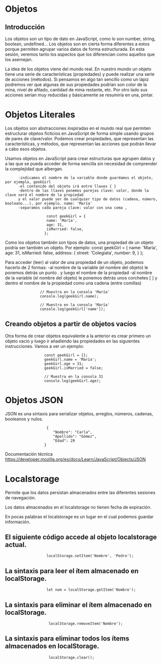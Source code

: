 # Objetos

## Introducción
Los objetos son un tipo de dato en JavaScript, como lo son number, string, boolean, undefined... Los objetos son en cierta forma diferentes a estos porque permiten agrupar varios datos de forma estructurada. En esta sesión, veremos tanto los aspectos que los diferencian como aquellos que los asemejan.

La idea de los objetos viene del mundo real. En nuestro mundo un objeto tiene una serie de características (propiedades) y puede realizar una serie de acciones (métodos). Si pensamos en algo tan sencillo como un lápiz podremos ver que algunas de sus propiedades podrían son color de la mina, nivel de afilado, cantidad de mina restante, etc. Por otro lado sus acciones serían muy reducidas y básicamente se resumiría en una, pintar.

# Objetos Literales
Los objetos son abstracciones inspiradas en el mundo real que permiten estructurar objetos ficticios en JavaScript de forma simple usando grupos de pares de clave/valor. Podemos crear propiedades, que representan las características, y métodos, que representan las acciones que podrán llevar a cabo esos objetos.

Usamos objetos en JavaScript para crear estructuras que agrupen datos y a las que se pueda acceder de forma sencilla sin necesidad de comprender la complejidad que albergan.

          -indicamos el nombre de la variable donde guardamos el objeto, por ejemplo, geekGirl
          -el contenido del objeto irá entre llaves { }
          -dentro de las llaves ponemos parejas clave: valor, donde la clave será el nombre de la propiedad 
          y el valor puede ser de cualquier tipo de datos (cadena, número, booleano...), por ejemplo, name: 'María'
          -separamos cada pareja clave: valor con una coma ,
      
                       const geekGirl = {
                       name: 'María',
                       age: 31,
                       isMarried: false,
                      };

Como los objetos también son tipos de datos, una propiedad de un objeto podría ser también un objeto. Por ejemplo:
                       const geekGirl = {
                       name: 'María',
                       age: 31,
                       isMarried: false,
                       address: {
                       street: 'Colegiata',
                       number: 9,
                      }
                    };

Para acceder (leer) al valor de una propiedad de un objeto, podemos hacerlo de 2 formas:
              -al nombre de la variable (el nombre del objeto) le ponemos detrás un punto . y luego el nombre de la propiedad
              -al nombre de la variable (el nombre del objeto) le ponemos detrás unos corchetes [ ] y dentro el nombre 
              de la propiedad como una cadena (entre comillas)
              
                    // Muestra en la consola 'María'
                    console.log(geekGirl.name);

                    // Muestra en la consola 'María'
                    console.log(geekGirl['name']);

## Creando objetos a partir de objetos vacíos

Otra forma de crear objetos equivalente a la anterior es crear primero un objeto vacío y luego ir añadiendo las propiedades en las siguientes instrucciones.  Vamos a ver un ejemplo:

                      const geekGirl = {};
                      geekGirl.name = 'María';
                      geekGirl.age = 31;
                      geekGirl.isMarried = false;

                      // Muestra en la consola 31
                      console.log(geekGirl.age);
                      
 # Objetos JSON
 
 JSON es una sintaxis para serializar objetos, arreglos, números, cadenas, booleanos y nulos.
 
                       
                       {
                          "Nombre": "Carla",
                          "Apellido": "Gómez",
                          "Edad": 29
                      }
                      
  Documentación técnica https://developer.mozilla.org/es/docs/Learn/JavaScript/Objects/JSON
                      
 # Localstorage
 
 Permite que los datos persistan almacenados entre las diferentes sesiones de navegación.
 
 Los datos almacenados en el localstorage no tienen fecha de expiración.
 
 En pocas palabras el localstorage es un lugar en el cual podemos guardar información. 
 
 ## El siguiente código accede al objeto localstorage actual.
 
                       localStorage.setItem('Nombre', 'Pedro');
                       
 ## La sintaxis para leer el ítem almacenado en localStorage.
 
                       let nom = localStorage.getItem('Nombre');
                       
  ## La sintaxis para eliminar el ítem almacenado en localStorage.
  
                        localStorage.removeItem('Nombre');
                        
   ## La sintaxis para eliminar todos los ítems almacenados en localStorage.
   
                        localStorage.clear();
